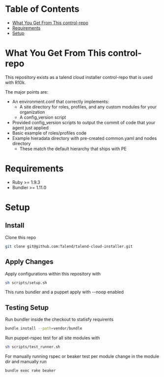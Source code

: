 Table of Contents
=================

  * [What You Get From This control\-repo](#what-you-get-from-this-control-repo)
  * [Requirements](#requirements)
  * [Setup](#setup)


# What You Get From This control-repo

This repository exists as a talend cloud installer control-repo that is used with R10k.

The major points are:
 - An environment.conf that correctly implements:
   - A site directory for roles, profiles, and any custom modules for your organization
   - A config_version script
 - Provided config_version scripts to output the commit of code that your agent just applied
 - Basic example of roles/profiles code
 - Example hieradata directory with pre-created common.yaml and nodes directory
   - These match the default hierarchy that ships with PE
   
# Requirements

  - Ruby >= 1.9.3
  - Bundler >= 1.11.0

# Setup
## Install
Clone this repo
``` bash
git clone git@github.com:Talend/talend-cloud-installer.git
```

## Apply Changes
Apply configurations within this repository with
``` bash
sh scripts/setup.sh
```
This runs bundler and a puppet apply with --noop enabled

## Testing Setup
Run bundler inside the checkout to statisfy requirents
``` bash
bundle install --path=vendor/bundle
```
Run puppet-rspec test for all site modules with
``` bash
sh scripts/test_runner.sh
```

For manually running rspec or beaker test per module change in the module dir and manually run
 ``` bash
 bundle exec rake beaker
 ```



